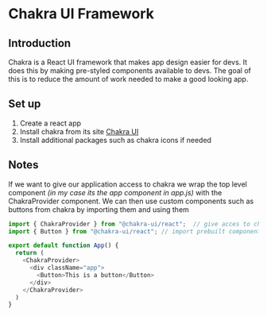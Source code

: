 # Chakra UI Framework

## Introduction
Chakra is a React UI framework that makes app design easier for devs. It does this by making pre-styled components available to devs. The goal of this is to reduce the amount of work needed to make a good looking app.

## Set up
1. Create a react app
2. Install chakra from its site [Chakra UI](https://chakra-ui.com/getting-started)
3. Install additional packages such as chakra icons if needed

## Notes
If we want to give our application access to chakra we wrap the top level component *(in my case its the app component in app.js)* with the ChakraProvider component. We can then use custom components such as buttons from chakra by importing them and using them
```javascript
import { ChakraProvider } from "@chakra-ui/react";  // give acces to chakra
import { Button } from "@chakra-ui/react"; // import prebuilt components from chakra

export default function App() {
  return (
    <ChakraProvider>
      <div className="app">
        <Button>This is a button</Button>
      </div>
    </ChakraProvider>
  )
}
```